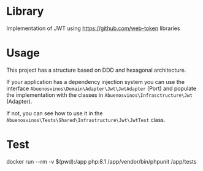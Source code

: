 
# Library

Implementation of JWT using https://github.com/web-token libraries

# Usage

This project has a structure based on DDD and hexagonal architecture.

If your application has a dependency injection system you can use the interface ```Abuenosvinos\Domain\Adapter\Jwt\JwtAdapter``` (Port) and populate the implementation with the classes in ```Abuenosvinos\Infrasctructure\Jwt``` (Adapter).

If not, you can see how to use it in the ```Abuenosvinos\Tests\Shared\Infrastructure\Jwt\JwtTest``` class.

# Test

docker run --rm -v $(pwd):/app php:8.1 /app/vendor/bin/phpunit /app/tests
